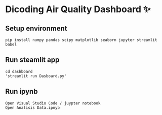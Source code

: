 # Dicoding Air Quality Dashboard ✨

## Setup environment
```
pip install numpy pandas scipy matplotlib seaborn jupyter streamlit babel
```

## Run steamlit app
```
cd dashboard
'streamlit run Dasboard.py'
```
## Run ipynb 
```
Open Visual Studio Code / juypter notebook
Open Analisis Data.ipnyb
```
